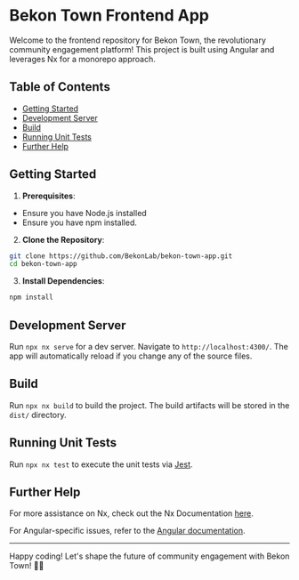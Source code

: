 # Bekon Town Frontend App

Welcome to the frontend repository for Bekon Town, the revolutionary community engagement platform! This project is built using Angular and leverages Nx for a monorepo approach.

## Table of Contents

- [Getting Started](#getting-started)
- [Development Server](#development-server)
- [Build](#build)
- [Running Unit Tests](#running-unit-tests)
- [Further Help](#further-help)

## Getting Started

1. **Prerequisites**:

- Ensure you have Node.js installed
- Ensure you have npm installed.

2. **Clone the Repository**:

```bash
git clone https://github.com/BekonLab/bekon-town-app.git
cd bekon-town-app
```

3. **Install Dependencies**:

```bash
npm install
```

## Development Server

Run `npx nx serve` for a dev server. Navigate to `http://localhost:4300/`. The app will automatically reload if you change any of the source files.

## Build

Run `npx nx build` to build the project. The build artifacts will be stored in the `dist/` directory.

## Running Unit Tests

Run `npx nx test` to execute the unit tests via [Jest](https://jestjs.io/).

## Further Help

For more assistance on Nx, check out the Nx Documentation [here](https://nx.dev/angular/getting-started/intro).

For Angular-specific issues, refer to the [Angular documentation](https://angular.io/docs).

---

Happy coding! Let's shape the future of community engagement with Bekon Town! 🚀😎
